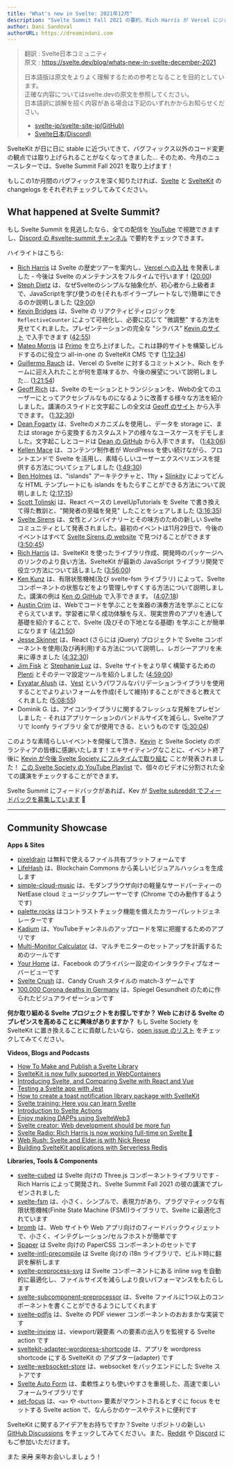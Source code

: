 ```yaml
---
title: "What's new in Svelte: 2021年12月"
description: "Svelte Summit Fall 2021 の要約、Rich Harris が Vercel にジョイン、Kevin は Svelte Society でフルタイムに"
author: Dani Sandoval
authorURL: https://dreamindani.com
---
```

> 翻訳 : Svelte日本コミュニティ  
> 原文 : https://svelte.dev/blog/whats-new-in-svelte-december-2021
> 
> 日本語版は原文をよりよく理解するための参考となることを目的としています。  
> 正確な内容についてはsvelte.devの原文を参照してください。  
> 日本語訳に誤解を招く内容がある場合は下記のいずれかからお知らせください。
> - [svelte-jp/svelte-site-jp(GitHub)](https://github.com/svelte-jp/svelte-site-jp)
> - [Svelte日本(Discord)](https://discord.com/invite/YTXq3ZtBbx)

SvelteKit が日に日に stable に近づいてきて、バグフィックス以外のコード変更の観点では取り上げられることがなくなってきました… そのため、今月のニュースレターでは、Svelte Summit Fall 2021 を取り上げます！

もしこの1か月間のバグフィックスを深く知りたければ、[Svelte](https://github.com/sveltejs/svelte/blob/master/CHANGELOG.md) と [SvelteKit](https://github.com/sveltejs/kit/blob/master/packages/kit/CHANGELOG.md) の changelogs をそれぞれチェックしてみてください。

## What happened at Svelte Summit?

もし Svelte Summit を見逃したなら、全ての配信を [YouTube](https://www.youtube.com/watch?v=1Df-9EKvZr0) で視聴できますし、[Discord の #svelte-summit チャンネル](https://discord.gg/YmHcdnhu) で要約をチェックできます。

ハイライトはこちら:

- [Rich Harris](https://twitter.com/rich_harris) は Svelte の歴史ツアーを案内し、[Vercel への入社](https://vercel.com/blog/vercel-welcomes-rich-harris-creator-of-svelte) を発表しました - 今後は Svelte のメンテナンスをフルタイムで行います！([20:00](https://www.youtube.com/watch?v=1Df-9EKvZr0&t=1200s))
- [Steph Dietz](https://twitter.com/steph_dietz_) は、なぜSvelteのシンプルな抽象化が、初心者から上級者まで、JavaScriptを学び使うのを(それもボイラープレートなしで)簡単にできるのか説明しました ([29:00](https://www.youtube.com/watch?v=1Df-9EKvZr0&t=1740s))
- [Kevin Bridges](https://twitter.com/kevinast) は、Svelte の リアクティビティロジックを `ReflectiveCounter` によって可視化し、必要に応じて "微調整" する方法を見せてくれました。プレゼンテーションの完全な "シラバス" [Kevin のサイト](https://wiibridges.com/presentations/ResponsiveSvelte/) で入手できます ([42:55](https://www.youtube.com/watch?v=1Df-9EKvZr0&t=2575s))
- [Mateo Morris](https://twitter.com/_mateomorris) は [Primo](https://primo.af/) を立ち上げました。これは静的サイトを構築しビルドするのに役立つ all-in-one の SvelteKit CMS です ([1:12:34](https://www.youtube.com/watch?v=1Df-9EKvZr0&t=4354s))
- [Guillermo Rauch](https://vercel.com/about/rauchg) は、Vercel の Svelte に対するコミットメント、Rich をチームに迎え入れたことが何を意味するか、今後の展望について説明しました… ([1:21:54](https://www.youtube.com/watch?v=1Df-9EKvZr0&t=4914s))
- [Geoff Rich](https://twitter.com/geoffrich_) は、Svelte のモーションとトランジションを、Webの全てのユーザーにとってアクセシブルなものになるように改善する様々な方法を紹介しました。講演のスライドと文字起こしの全文は [Geoff のサイト](https://geoffrich.net/posts/svelte-summit-2021/) から入手できます。 ([1:32:30](https://www.youtube.com/watch?v=1Df-9EKvZr0&t=5550s))
- [Dean Fogarty](https://df.id.au/) は、Svelteのメカニズムを使用し、データを storage に、または storage から変換するカスタムストアの様々なユースケースをデモしました。文字起こしとコードは [Dean の GitHub](https://github.com/angrytongan/svelte-summit-2021) から入手できます。 ([1:43:06](https://www.youtube.com/watch?v=1Df-9EKvZr0&t=6186s))
- [Kellen Mace](https://twitter.com/kellenmace) は、コンテンツ制作者が WordPress を使い続けながら、フロントエンドで Svelte を活用し、素晴らしいユーザーエクスペリエンスを提供する方法についてシェアしました ([1:49:30](https://www.youtube.com/watch?v=1Df-9EKvZr0&t=6570ss))
- [Ben Holmes](https://twitter.com/bholmesdev) は、"islands" アーキテクチャと、11ty + [Slinkity](https://slinkity.dev/) によってどんな HTML テンプレートにも islands をもたらすことができる方法について説明しました ([2:17:15](https://www.youtube.com/watch?v=1Df-9EKvZr0&t=8235s))
- [Scott Tolinski](https://twitter.com/stolinski) は、React ベースの LevelUpTutorials を Svelte で書き換えて得た教訓と、"開発者の至福を発見" したことをシェアしました ([3:16:35](https://www.youtube.com/watch?v=1Df-9EKvZr0&t=11795s))
- [Svelte Sirens](https://sveltesirens.dev) は、女性とノンバイナリーとその味方のための新しい Svelte コミュニティとして発表されました。最初のイベントは11月29日で、今後のイベントはすべて [Svelte Sirens の website](https://sveltesirens.dev/events) で見つけることができます ([3:50:45](https://www.youtube.com/watch?v=1Df-9EKvZr0&t=13845s))
- [Rich Harris](https://twitter.com/rich_harris) は、SvelteKit を使ったライブラリ作成、開発時のパッケージへのリンクのより良い方法、SvelteKit が最新の JavaScript ライブラリ開発で役立つ方法について話しました ([3:56:00](https://www.youtube.com/watch?v=1Df-9EKvZr0&t=14160s))
- [Ken Kunz](https://twitter.com/kennethkunz) は、有限状態機械(及び svelte-fsm ライブラリ) によって、Svelte コンポーネントの状態などをより管理しやすくする方法について説明しました。講演の例は [Ken の GitHub](https://github.com/kenkunz/svelte-fsm/wiki/Examples) で入手できます。 ([4:07:18](https://www.youtube.com/watch?v=1Df-9EKvZr0&t=14838s))
- [Austin Crim](https://twitter.com/crim_codes) は、Webでコードを学ぶことを楽器の演奏方法を学ぶことになぞらえています。学習者に早く成功体験を与え、現実世界のアプリを通して基礎を紹介することで、Svelte (及びその下地となる基礎) を学ぶことが簡単になります ([4:21:50](https://www.youtube.com/watch?v=1Df-9EKvZr0&t=15710s))
- [Jesse Skinner](https://twitter.com/JesseSkinner) は、React (さらには jQuery) プロジェクトで Svelte コンポーネントを使用(及び再利用)する方法について説明し、レガシーアプリを未来に導きました ([4:32:30](https://www.youtube.com/watch?v=1Df-9EKvZr0&t=16350s))
- [Jim Fisk](https://twitter.com/jimafisk) と [Stephanie Luz](https://stephanie-luz.medium.com/) は、Svelte サイトをより早く構築するための [Plenti](https://plenti.co/) とそのテーマ設定ツールを紹介しました ([4:59:00](https://www.youtube.com/watch?v=1Df-9EKvZr0&t=17940s))
- [Evyatar Alush](https://twitter.com/evyataral) は、[Vest](https://github.com/ealush/vest) というパワフルなバリデーションライブラリを使用することでよりよいフォームを作成(そして維持)することができると教えてくれました ([5:08:55](https://www.youtube.com/watch?v=1Df-9EKvZr0&t=18535s))
- Dominik G. は、アイコンライブラリに関するフレッシュな見解をプレゼンしました - それはアプリケーションのバンドルサイズを減らし、Svelteアプリで Iconfy ライブラリ 全てが使用できる、というものです ([5:30:04](https://www.youtube.com/watch?v=1Df-9EKvZr0&t=19804s))

このような素晴らしいイベントを開催して頂き、[Kevin](https://twitter.com/kevmodrome) と Svelte Society のボランティアの皆様に感謝いたします！エキサイティングなことに、イベント終了後に [Kevin が今後 Svelte Society にフルタイムで取り組む](https://twitter.com/kevmodrome/status/1463151477174714373) ことが発表されました！ [この Svelte Society の YouTube Playlist](https://www.youtube.com/playlist?list=PL8bMgX1kyZTg2bI9IOMgfBc8lrU3v2itt) で、個々のビデオに分割された全ての講演をチェックすることができます。

Svelte Summit にフィードバックがあれば、Kev が [Svelte subreddit でフィードバックを募集しています](https://www.reddit.com/r/sveltejs/comments/qzgo3k/svelte_summit_feedback/) 👀

---

## Community Showcase

**Apps & Sites**

- [pixeldrain](https://github.com/Fornaxian/pixeldrain_web) は無料で使えるファイル共有プラットフォームです
- [LifeHash](http://lifehash.info/) は、Blockchain Commons から美しいビジュアルハッシュを生成します
- [simple-cloud-music](https://github.com/dufu1991/simple-cloud-music) は、モダンブラウザ向けの軽量なサードパーティーの NetEase cloud ミュージックプレーヤーです (Chrome でのみ動作するようです)
- [palette.rocks](https://palette.rocks/) はコントラストチェック機能を備えたカラーパレットジェネレーターです
- [Kadium](https://github.com/probablykasper/kadium) は、YouTubeチャンネルのアップロードを常に把握するためのアプリです
- [Multi-Monitor Calculator](https://multimonitorcalculator.com/) は、マルチモニターのセットアップを計画するためのツールです
- [Your Home](https://yourhome.fb.com/) は、Facebook のプライバシー設定のインタラクティブなオーバービューです
- [Svelte Crush](https://svelte-crush.netlify.app/) は、Candy Crush スタイルの match-3 ゲームです
- [100.000 Corona deaths in Germany](https://twitter.com/h_i_g_s_c_h/status/1463767113563353089?s=20) は、Spiegel Gesundheit のために作られたビジュアライゼーションです

**何か取り組める Svelte プロジェクトをお探しですか？ Web における Svelte のプレゼンスを高めることに興味がありますか？** もし Svelte Society を SvelteKit に置き換えることに貢献したいなら、[open issue のリスト](https://github.com/svelte-society/sveltesociety-2021/issues) をチェックしてみてください。

**Videos, Blogs and Podcasts**

- [How To Make and Publish a Svelte Library](https://www.youtube.com/watch?v=_TymiadmPrc)
- [SvelteKit is now fully supported in WebContainers](https://blog.stackblitz.com/posts/sveltekit-supported-in-webcontainers/)
- [Introducing Svelte, and Comparing Svelte with React and Vue](https://joshcollinsworth.com/blog/introducing-svelte-comparing-with-react-vue)
- [Testing a Svelte app with Jest](https://www.roboleary.net/2021/11/18/svelte-app-testing-jest.html)
- [How to create a toast notification library package with SvelteKit](https://www.sarcevic.dev/blog/toasting-in-svelte)
- [Svelte training: Here you can learn Svelte](https://sustainablewww.org/principles/svelte-training-here-you-can-learn-svelte)
- [Introduction to Svelte Actions](https://blog.logrocket.com/svelte-actions-introduction/)
- [Enjoy making DAPPs using SvelteWeb3](https://chiuzon.medium.com/enjoy-making-dapps-using-svelteweb3-b78dfea1d902)
- [Svelte creator: Web development should be more fun](https://www.infoworld.com/article/3639521/svelte-creator-web-development-should-be-more-fun.html)
- [Svelte Radio: Rich Harris is now working full-time on Svelte 🤯](https://share.transistor.fm/s/d9b04961)
- [Web Rush: Svelte and Elder.js with Nick Reese](https://webrush.io/episodes/episode-158-svelte-and-elderjs-with-nick-reese)
- [Building SvelteKit applications with Serverless Redis](https://blog.upstash.com/svelte-with-serverless-redis)

**Libraries, Tools & Components**

- [svelte-cubed](https://github.com/Rich-Harris/svelte-cubed) は Svelte 向けの Three.js コンポーネントライブラリです - Rich Harris によって開発され、Svelte Summit Fall 2021 の彼の講演でプレゼンされました
- [svelte-fsm](https://github.com/kenkunz/svelte-fsm) は、小さく、シンプルで、表現力があり、プラグマティックな有限状態機械(Finite State Machine (FSM))ライブラリで、Svelte に最適化されています
- [bromb](https://github.com/samuelstroschein/bromb) は、Web サイトや Web アプリ向けのフィードバックウィジェットで、小さく、インテグレーション/セルフホストが簡単です
- [Spaper](https://github.com/Oli8/spaper) は Svelte 向けの PaperCSS コンポーネントのセットです
- [svelte-intl-precompile](https://github.com/cibernox/svelte-intl-precompile) は Svelte 向けの i18n ライブラリで、ビルド時に翻訳を解析します
- [svelte-preprocess-svg](https://github.com/svitejs/svelte-preprocess-svg) は Svelte コンポーネントにある inline svg を自動的に最適化し、ファイルサイズを減らしより良いパフォーマンスをもたらします
- [svelte-subcomponent-preprocessor](https://github.com/srmullen/svelte-subcomponent-preprocessor) は、Svelte ファイルに1つ以上のコンポーネントを書くことができるようにしてくれます
- [svelte-pdfjs](https://github.com/gtm-nayan/svelte-pdfjs) は、Svelte の PDF viewer コンポーネントのおおまかな実装です
- [svelte-inview](https://github.com/maciekgrzybek/svelte-inview) は、viewport/親要素 への要素の出入りを監視する Svelte action です
- [sveltekit-adapter-wordpress-shortcode](https://github.com/tomatrow/sveltekit-adapter-wordpress-shortcode) は、アプリを wordpress shortcode にする SvelteKit の アダプター(adapter) です
- [svelte-websocket-store](https://github.com/arlac77/svelte-websocket-store) は、websocket をバックエンドにした Svelte ストアです
- [Svelte Auto Form](https://github.com/leveluptuts/auto-form) は、柔軟性よりも使いやすさを重視した、高速で楽しいフォームライブラリです
- [set-focus](https://www.npmjs.com/package/@svackages/set-focus) は、`<a>` や `<button>` 要素がマウントされるとすぐに focus をセットする Svelte action で、なんらかのケースやテストに便利です

SvelteKit に関するアイデアをお持ちですか？Svelte リポジトリの新しい [GitHub Discussions](https://github.com/sveltejs/kit/discussions) をチェックしてみてください。また、[Reddit](https://www.reddit.com/r/sveltejs/) や [Discord](https://discord.com/invite/yy75DKs) にもご参加いただけます。

また ~~来月~~ 来年お会いしましょう！
